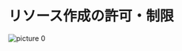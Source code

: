 # リソース作成の許可・制限

![picture 0](../images/b49e774e20e3fbf8f99ee8b6864d0a1abca3b8d9322de8e6328023d436ee7b5b.png)  
